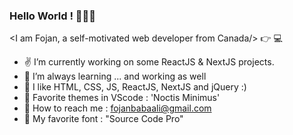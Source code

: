 ### Hello World ! 👋😄👋

 <I am Fojan, a self-motivated web developer from Canada/> :point_right: 💻

- ✌  I’m currently working on some ReactJS & NextJS projects.
- 🌱 I’m always learning ... and working as well
- 💛 I like HTML, CSS, JS, ReactJS, NextJS and jQuery :)
- 🍬 Favorite themes in VScode : 'Noctis Minimus'
- 💌 How to reach me : fojanbabaali@gmail.com
- 💙 My favorite font : "Source Code Pro"


